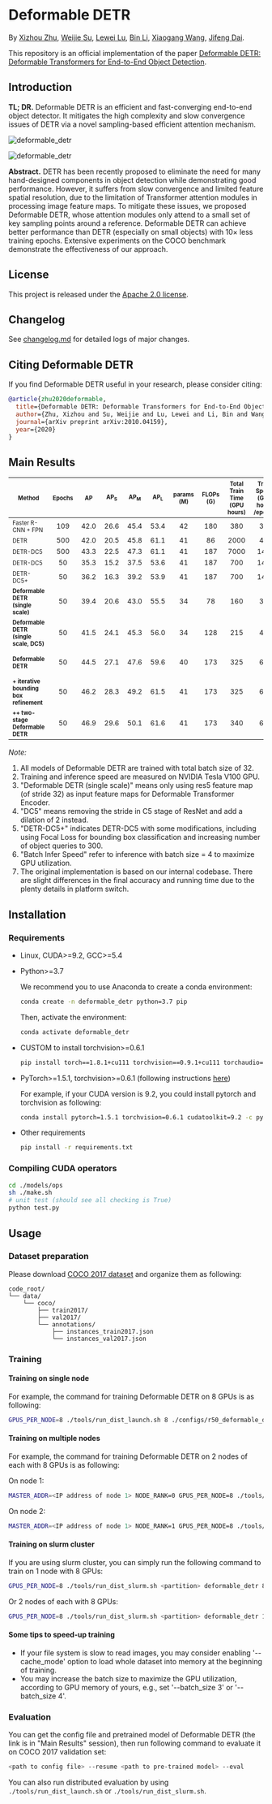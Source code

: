 # Deformable DETR

By [Xizhou Zhu](https://scholar.google.com/citations?user=02RXI00AAAAJ),  [Weijie Su](https://www.weijiesu.com/),  [Lewei Lu](https://www.linkedin.com/in/lewei-lu-94015977/), [Bin Li](http://staff.ustc.edu.cn/~binli/), [Xiaogang Wang](http://www.ee.cuhk.edu.hk/~xgwang/), [Jifeng Dai](https://jifengdai.org/).

This repository is an official implementation of the paper [Deformable DETR: Deformable Transformers for End-to-End Object Detection](https://arxiv.org/abs/2010.04159).


## Introduction

**TL; DR.** Deformable DETR is an efficient and fast-converging end-to-end object detector. It mitigates the high complexity and slow convergence issues of DETR via a novel sampling-based efficient attention mechanism.  

![deformable_detr](./figs/illustration.png)

![deformable_detr](./figs/convergence.png)

**Abstract.** DETR has been recently proposed to eliminate the need for many hand-designed components in object detection while demonstrating good performance. However, it suffers from slow convergence and limited feature spatial resolution, due to the limitation of Transformer attention modules in processing image feature maps. To mitigate these issues, we proposed Deformable DETR, whose attention modules only attend to a small set of key sampling points around a reference. Deformable DETR can achieve better performance than DETR (especially on small objects) with 10× less training epochs. Extensive experiments on the COCO benchmark demonstrate the effectiveness of our approach.

## License

This project is released under the [Apache 2.0 license](./LICENSE).

## Changelog

See [changelog.md](./docs/changelog.md) for detailed logs of major changes. 


## Citing Deformable DETR
If you find Deformable DETR useful in your research, please consider citing:
```bibtex
@article{zhu2020deformable,
  title={Deformable DETR: Deformable Transformers for End-to-End Object Detection},
  author={Zhu, Xizhou and Su, Weijie and Lu, Lewei and Li, Bin and Wang, Xiaogang and Dai, Jifeng},
  journal={arXiv preprint arXiv:2010.04159},
  year={2020}
}
```

## Main Results

| <sub><sub>Method</sub></sub>   | <sub><sub>Epochs</sub></sub> | <sub><sub>AP</sub></sub> | <sub><sub>AP<sub>S</sub></sub></sub> | <sub><sub>AP<sub>M</sub></sub></sub> | <sub><sub>AP<sub>L</sub></sub></sub> | <sub><sub>params<br>(M)</sub></sub> | <sub><sub>FLOPs<br>(G)</sub></sub> | <sub><sub>Total<br>Train<br>Time<br>(GPU<br/>hours)</sub></sub> | <sub><sub>Train<br/>Speed<br>(GPU<br/>hours<br/>/epoch)</sub></sub> | <sub><sub>Infer<br/>Speed<br/>(FPS)</sub></sub> | <sub><sub>Batch<br/>Infer<br/>Speed<br>(FPS)</sub></sub> | <sub><sub>URL</sub></sub>                     |
| ----------------------------------- | :----: | :--: | :----: | :---: | :------------------------------: | :--------------------:| :----------------------------------------------------------: | :--: | :---: | :---: | ----- | ----- |
| <sub><sub>Faster R-CNN + FPN</sub></sub> | <sub>109</sub> | <sub>42.0</sub> | <sub>26.6</sub> | <sub>45.4</sub> | <sub>53.4</sub> | <sub>42</sub> | <sub>180</sub> | <sub>380</sub> | <sub>3.5</sub> | <sub>25.6</sub> | <sub>28.0</sub> | <sub>-</sub> |
| <sub><sub>DETR</sub></sub> | <sub>500</sub> | <sub>42.0</sub> | <sub>20.5</sub> | <sub>45.8</sub> | <sub>61.1</sub> | <sub>41</sub> | <sub>86</sub> | <sub>2000</sub> | <sub>4.0</sub> |     <sub>27.0</sub>       |         <sub>38.3</sub>           | <sub>-</sub> |
| <sub><sub>DETR-DC5</sub></sub>      | <sub>500</sub> | <sub>43.3</sub> | <sub>22.5</sub> | <sub>47.3</sub> | <sub>61.1</sub> | <sub>41</sub> |<sub>187</sub>|<sub>7000</sub>|<sub>14.0</sub>|<sub>11.4</sub>|<sub>12.4</sub>| <sub>-</sub> |
| <sub><sub>DETR-DC5</sub></sub>      | <sub>50</sub> | <sub>35.3</sub> | <sub>15.2</sub> | <sub>37.5</sub> | <sub>53.6</sub> | <sub>41</sub> |<sub>187</sub>|<sub>700</sub>|<sub>14.0</sub>|<sub>11.4</sub>|<sub>12.4</sub>| <sub>-</sub> |
| <sub><sub>DETR-DC5+</sub></sub>     | <sub>50</sub> | <sub>36.2</sub> | <sub>16.3</sub> | <sub>39.2</sub> | <sub>53.9</sub> | <sub>41</sub> |<sub>187</sub>|<sub>700</sub>|<sub>14.0</sub>|<sub>11.4</sub>|<sub>12.4</sub>| <sub>-</sub> |
| **<sub><sub>Deformable DETR<br>(single scale)</sub></sub>** | <sub>50</sub> | <sub>39.4</sub> | <sub>20.6</sub> | <sub>43.0</sub> | <sub>55.5</sub> | <sub>34</sub> |<sub>78</sub>|<sub>160</sub>|<sub>3.2</sub>|<sub>27.0</sub>|<sub>42.4</sub>| <sub>[config](./configs/r50_deformable_detr_single_scale.sh)<br/>[log](https://drive.google.com/file/d/1n3ZnZ-UAqmTUR4AZoM4qQntIDn6qCZx4/view?usp=sharing)<br/>[model](https://drive.google.com/file/d/1WEjQ9_FgfI5sw5OZZ4ix-OKk-IJ_-SDU/view?usp=sharing)</sub> |
| **<sub><sub>Deformable DETR<br>(single scale, DC5)</sub></sub>** | <sub>50</sub> | <sub>41.5</sub> | <sub>24.1</sub> | <sub>45.3</sub> | <sub>56.0</sub> | <sub>34</sub> |<sub>128</sub>|<sub>215</sub>|<sub>4.3</sub>|<sub>22.1</sub>|<sub>29.4</sub>| <sub>[config](./configs/r50_deformable_detr_single_scale_dc5.sh)<br/>[log](https://drive.google.com/file/d/1-UfTp2q4GIkJjsaMRIkQxa5k5vn8_n-B/view?usp=sharing)<br/>[model](https://drive.google.com/file/d/1m_TgMjzH7D44fbA-c_jiBZ-xf-odxGdk/view?usp=sharing)</sub> |
| **<sub><sub>Deformable DETR</sub></sub>** | <sub>50</sub> | <sub>44.5</sub> | <sub>27.1</sub> | <sub>47.6</sub> | <sub>59.6</sub> | <sub>40</sub> |<sub>173</sub>|<sub>325</sub>|<sub>6.5</sub>|<sub>15.0</sub>|<sub>19.4</sub>|<sub>[config](./configs/r50_deformable_detr.sh)<br/>[log](https://drive.google.com/file/d/18YSLshFjc_erOLfFC-hHu4MX4iyz1Dqr/view?usp=sharing)<br/>[model](https://drive.google.com/file/d/1nDWZWHuRwtwGden77NLM9JoWe-YisJnA/view?usp=sharing)</sub>                   |
| **<sub><sub>+ iterative bounding box refinement</sub></sub>** | <sub>50</sub> | <sub>46.2</sub> | <sub>28.3</sub> | <sub>49.2</sub> | <sub>61.5</sub> | <sub>41</sub> |<sub>173</sub>|<sub>325</sub>|<sub>6.5</sub>|<sub>15.0</sub>|<sub>19.4</sub>|<sub>[config](./configs/r50_deformable_detr_plus_iterative_bbox_refinement.sh)<br/>[log](https://drive.google.com/file/d/1DFNloITi1SFBWjYzvVEAI75ndwmGM1Uj/view?usp=sharing)<br/>[model](https://drive.google.com/file/d/1JYKyRYzUH7uo9eVfDaVCiaIGZb5YTCuI/view?usp=sharing)</sub> |
| **<sub><sub>++ two-stage Deformable DETR</sub></sub>** | <sub>50</sub> | <sub>46.9</sub> | <sub>29.6</sub> | <sub>50.1</sub> | <sub>61.6</sub> | <sub>41</sub> |<sub>173</sub>|<sub>340</sub>|<sub>6.8</sub>|<sub>14.5</sub>|<sub>18.8</sub>|<sub>[config](./configs/r50_deformable_detr_plus_iterative_bbox_refinement_plus_plus_two_stage.sh)<br/>[log](https://drive.google.com/file/d/1ozi0wbv5-Sc5TbWt1jAuXco72vEfEtbY/view?usp=sharing) <br/>[model](https://drive.google.com/file/d/15I03A7hNTpwuLNdfuEmW9_taZMNVssEp/view?usp=sharing)</sub> |

*Note:*

1. All models of Deformable DETR are trained with total batch size of 32. 
2. Training and inference speed are measured on NVIDIA Tesla V100 GPU.
3. "Deformable DETR (single scale)" means only using res5 feature map (of stride 32) as input feature maps for Deformable Transformer Encoder.
4. "DC5" means removing the stride in C5 stage of ResNet and add a dilation of 2 instead.
5. "DETR-DC5+" indicates DETR-DC5 with some modifications, including using Focal Loss for bounding box classification and increasing number of object queries to 300.
6. "Batch Infer Speed" refer to inference with batch size = 4  to maximize GPU utilization.
7. The original implementation is based on our internal codebase. There are slight differences in the final accuracy and running time due to the plenty details in platform switch.


## Installation

### Requirements

* Linux, CUDA>=9.2, GCC>=5.4
  
* Python>=3.7

    We recommend you to use Anaconda to create a conda environment:
    ```bash
    conda create -n deformable_detr python=3.7 pip
    ```
    Then, activate the environment:
    ```bash
    conda activate deformable_detr
    ```
* CUSTOM to install torchvision>=0.6.1
    ```bash
    pip install torch==1.8.1+cu111 torchvision==0.9.1+cu111 torchaudio==0.8.1 -f https://download.pytorch.org/whl/torch_stable.html
    ```
* PyTorch>=1.5.1, torchvision>=0.6.1 (following instructions [here](https://pytorch.org/))

    For example, if your CUDA version is 9.2, you could install pytorch and torchvision as following:
    ```bash
    conda install pytorch=1.5.1 torchvision=0.6.1 cudatoolkit=9.2 -c pytorch
    ```
  
* Other requirements
    ```bash
    pip install -r requirements.txt
    ```

### Compiling CUDA operators
```bash
cd ./models/ops
sh ./make.sh
# unit test (should see all checking is True)
python test.py
```

## Usage

### Dataset preparation

Please download [COCO 2017 dataset](https://cocodataset.org/) and organize them as following:

```
code_root/
└── data/
    └── coco/
        ├── train2017/
        ├── val2017/
        └── annotations/
        	├── instances_train2017.json
        	└── instances_val2017.json
```

### Training

#### Training on single node

For example, the command for training Deformable DETR on 8 GPUs is as following:

```bash
GPUS_PER_NODE=8 ./tools/run_dist_launch.sh 8 ./configs/r50_deformable_detr.sh
```

#### Training on multiple nodes

For example, the command for training Deformable DETR on 2 nodes of each with 8 GPUs is as following:

On node 1:

```bash
MASTER_ADDR=<IP address of node 1> NODE_RANK=0 GPUS_PER_NODE=8 ./tools/run_dist_launch.sh 16 ./configs/r50_deformable_detr.sh
```

On node 2:

```bash
MASTER_ADDR=<IP address of node 1> NODE_RANK=1 GPUS_PER_NODE=8 ./tools/run_dist_launch.sh 16 ./configs/r50_deformable_detr.sh
```

#### Training on slurm cluster

If you are using slurm cluster, you can simply run the following command to train on 1 node with 8 GPUs:

```bash
GPUS_PER_NODE=8 ./tools/run_dist_slurm.sh <partition> deformable_detr 8 configs/r50_deformable_detr.sh
```

Or 2 nodes of  each with 8 GPUs:

```bash
GPUS_PER_NODE=8 ./tools/run_dist_slurm.sh <partition> deformable_detr 16 configs/r50_deformable_detr.sh
```
#### Some tips to speed-up training
* If your file system is slow to read images, you may consider enabling '--cache_mode' option to load whole dataset into memory at the beginning of training.
* You may increase the batch size to maximize the GPU utilization, according to GPU memory of yours, e.g., set '--batch_size 3' or '--batch_size 4'.

### Evaluation

You can get the config file and pretrained model of Deformable DETR (the link is in "Main Results" session), then run following command to evaluate it on COCO 2017 validation set:

```bash
<path to config file> --resume <path to pre-trained model> --eval
```

You can also run distributed evaluation by using ```./tools/run_dist_launch.sh``` or ```./tools/run_dist_slurm.sh```.
